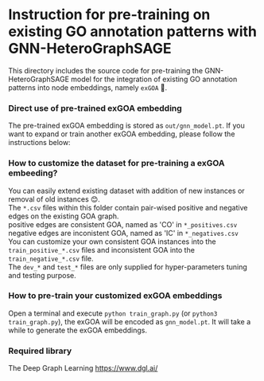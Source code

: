 # Instruction for pre-training on existing GO annotation patterns with GNN-HeteroGraphSAGE ###
This directory includes the source code for pre-training the GNN-HeteroGraphSAGE model for the integration of existing GO annotation patterns into node embeddings, namely `exGOA` 🤖️.

### Direct use of pre-trained exGOA embedding ###
The pre-trained exGOA embedding is stored as `out/gnn_model.pt`. If you want to expand or train another exGOA embedding, please follow the instructions below:

### How to customize the dataset for pre-training a exGOA embeeding? ###
You can easily extend existing dataset with addition of new instances or removal of old instances 😊.\
The `*.csv` files within this folder contain pair-wised positive and negative edges on the existing GOA graph.\
positive edges are consistent GOA, named as 'CO' in `*_positives.csv`\
negative edges are inconistent GOA, named as 'IC' in `*_negatives.csv`\
You can customize your own consistent GOA instances into the `train_positive_*.csv` files and inconsistent GOA into the `train_negative_*.csv` file.\
The `dev_*` and `test_*` files are only supplied for hyper-parameters tuning and testing purpose.

### How to pre-train your customized exGOA embeddings ###
Open a terminal and execute `python train_graph.py` (or `python3 train_graph.py`), the exGOA will be encoded as `gnn_model.pt`. It will take a while to generate the exGOA embeddings.

### Required library ###
The Deep Graph Learning https://www.dgl.ai/

